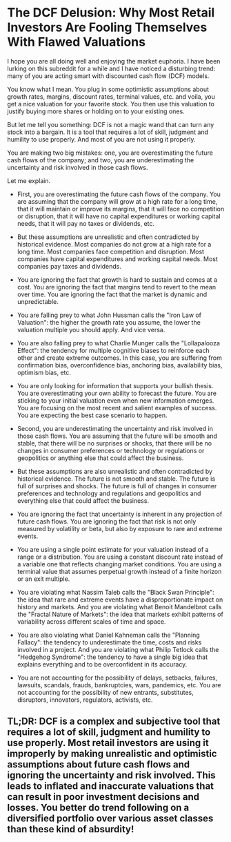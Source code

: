 # The DCF Delusion: Why Most Retail Investors Are Fooling Themselves With Flawed Valuations


I hope you are all doing well and enjoying the market euphoria. I have been lurking on this subreddit for a while and I have noticed a disturbing trend: many of you are acting smart with discounted cash flow (DCF) models.

You know what I mean. You plug in some optimistic assumptions about growth rates, margins, discount rates, terminal values, etc. and voila, you get a nice valuation for your favorite stock. You then use this valuation to justify buying more shares or holding on to your existing ones.

But let me tell you something: DCF is not a magic wand that can turn any stock into a bargain. It is a tool that requires a lot of skill, judgment and humility to use properly. And most of you are not using it properly.

You are making two big mistakes: one, you are overestimating the future cash flows of the company; and two, you are underestimating the uncertainty and risk involved in those cash flows.

Let me explain.

- First, you are overestimating the future cash flows of the company. You are assuming that the company will grow at a high rate for a long time, that it will maintain or improve its margins, that it will face no competition or disruption, that it will have no capital expenditures or working capital needs, that it will pay no taxes or dividends, etc.

- But these assumptions are unrealistic and often contradicted by historical evidence. Most companies do not grow at a high rate for a long time. Most companies face competition and disruption. Most companies have capital expenditures and working capital needs. Most companies pay taxes and dividends.

- You are ignoring the fact that growth is hard to sustain and comes at a cost. You are ignoring the fact that margins tend to revert to the mean over time. You are ignoring the fact that the market is dynamic and unpredictable.

- You are falling prey to what John Hussman calls the "Iron Law of Valuation": the higher the growth rate you assume, the lower the valuation multiple you should apply. And vice versa.

- You are also falling prey to what Charlie Munger calls the "Lollapalooza Effect": the tendency for multiple cognitive biases to reinforce each other and create extreme outcomes. In this case, you are suffering from confirmation bias, overconfidence bias, anchoring bias, availability bias, optimism bias, etc.

- You are only looking for information that supports your bullish thesis. You are overestimating your own ability to forecast the future. You are sticking to your initial valuation even when new information emerges. You are focusing on the most recent and salient examples of success. You are expecting the best case scenario to happen.

- Second, you are underestimating the uncertainty and risk involved in those cash flows. You are assuming that the future will be smooth and stable, that there will be no surprises or shocks, that there will be no changes in consumer preferences or technology or regulations or geopolitics or anything else that could affect the business.

- But these assumptions are also unrealistic and often contradicted by historical evidence. The future is not smooth and stable. The future is full of surprises and shocks. The future is full of changes in consumer preferences and technology and regulations and geopolitics and everything else that could affect the business.

- You are ignoring the fact that uncertainty is inherent in any projection of future cash flows. You are ignoring the fact that risk is not only measured by volatility or beta, but also by exposure to rare and extreme events.

- You are using a single point estimate for your valuation instead of a range or a distribution. You are using a constant discount rate instead of a variable one that reflects changing market conditions. You are using a terminal value that assumes perpetual growth instead of a finite horizon or an exit multiple.

- You are violating what Nassim Taleb calls the "Black Swan Principle": the idea that rare and extreme events have a disproportionate impact on history and markets. And you are violating what Benoit Mandelbrot calls the "Fractal Nature of Markets": the idea that markets exhibit patterns of variability across different scales of time and space.

- You are also violating what Daniel Kahneman calls the "Planning Fallacy": the tendency to underestimate the time, costs and risks involved in a project. And you are violating what Philip Tetlock calls the "Hedgehog Syndrome": the tendency to have a single big idea that explains everything and to be overconfident in its accuracy.

- You are not accounting for the possibility of delays, setbacks, failures, lawsuits, scandals, frauds, bankruptcies, wars, pandemics, etc. You are not accounting for the possibility of new entrants, substitutes, disruptors, innovators, regulators, activists, etc.

## TL;DR: DCF is a complex and subjective tool that requires a lot of skill, judgment and humility to use properly. Most retail investors are using it improperly by making unrealistic and optimistic assumptions about future cash flows and ignoring the uncertainty and risk involved. This leads to inflated and inaccurate valuations that can result in poor investment decisions and losses. You better do trend following on a diversified portfolio over various asset classes than these kind of absurdity!
